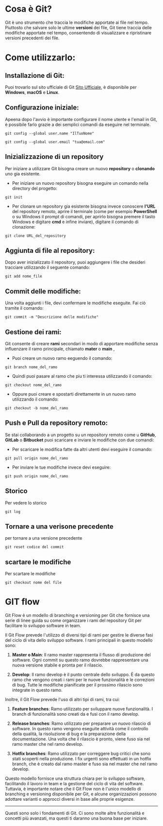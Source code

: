 # Cosa è Git?
Git è uno strumento che traccia le modifiche apportate ai file nel tempo. 
Piuttosto che salvare solo le ultime **versioni** dei file, Git tiene traccia delle modifiche apportate nel tempo, 
consentendo di visualizzare e ripristinare versioni precedenti dei file.

# Come utilizzarlo:

## Installazione di Git:
Puoi trovarlo sul sito ufficiale di Git [Sito Ufficiale](https://git-scm.com/), è disponibile per **Windows**, **macOS** e **Linux**.

## Configurazione iniziale:
Apeena dopo l'avvio è importante configurare il nome utente e l'email in Git, è possibile farlo grazie a dei semplici comandi da eseguire nel terminale.

```
git config --global user.name "IlTuoNome"
```

```
git config --global user.email "tua@email.com"
```

## Inizializzazione di un repository
Per iniziare a utilizzare Git bisogna creare un nuovo **repository** o **clonando** uno gia esistente.
- Per iniziare un nuovo repository bisogna eseguire un comando nella directory del progetto:

```
git init
```

- Per clonare un repository gia esistente bisogna invece conoscere **l'URL** del repository remoto, aprire il terminale (come per esempio **PowerShell** o su Windows il prompt di comandi,
per aprirlo bisogna premere il tasto Windows e digitare **cmd** e infine inviare), digitare il comando di clonazione:

```
git clone URL_del_repository
```

## Aggiunta di file al repository:
Dopo aver inizializzato il repository, puoi aggiungere i file che desideri tracciare utilizzando il seguente comando:

```
git add nome_file
```

## Commit delle modifiche:
Una volta aggiunti i file, devi confermare le modifiche eseguite. Fai ciò tramite il comando:

```
git commit -m "Descrizione delle modifiche"
```

## Gestione dei rami:
Git consente di creare **rami** secondari in modo di apportare modifiche senza influenzare il ramo principale, chiamato **mater** o **main** , 
- Puoi creare un nuovo ramo eeguendo il comando:

```
git branch nome_del_ramo
```


- Quindi puoi pasare al ramo che piu ti interessa utilizzando il comando:

```
git checkout nome_del_ramo
```

- Oppure puoi creare e spostarti direttamente in un nuovo ramo utilizzando il comando:

```
git checkout -b nome_del_ramo
```

## Push e Pull da repository remoto:
Se stai collaborando a un progetto su un repository remoto come u **GitHub**, **GitLab** o **Bitbucket** puoi scaricare e inviare le modifiche con due comandi:
- Per scaricare le modifica fatte da altri utenti devi eseguire il comando:

```
git pull origin nome_del_ramo
```

- Per inviare le tue modifiche invece devi eseguire:

```
git push origin nome_del_ramo
```
## Storico
Per vedere lo storico
```
git log
```
## Tornare a una verisone precedente
per tornare a una versione precedente

```
git reset codice del commit
```
## scartare le modifiche
Per scartare le modifiche
```
git checkout nome del file
```

# GIT flow
Git Flow è un modello di branching e versioning per Git che fornisce una serie di linee guida su come organizzare i rami del repository Git per facilitare lo sviluppo software in team.

Il Git Flow prevede l'utilizzo di diversi tipi di rami per gestire le diverse fasi del ciclo di vita dello sviluppo software. I rami principali in questo modello sono:

1. **Master o Main**: Il ramo master rappresenta il flusso di produzione del software. Ogni commit su questo ramo dovrebbe rappresentare una nuova versione stabile e pronta per il rilascio.

2. **Develop**: Il ramo develop è il punto centrale dello sviluppo. È da questo ramo che vengono creati i rami per le nuove funzionalità e le correzioni di bug. Tutte le modifiche pianificate per il prossimo rilascio sono integrate in questo ramo.

Inoltre, il Git Flow prevede l'uso di altri tipi di rami, tra cui:

1. **Feature branches**: Ramo utilizzato per sviluppare nuove funzionalità. I branch di funzionalità sono creati da e fusi con il ramo develop.

2. **Release branches**: Ramo utilizzato per preparare un nuovo rilascio di software. In questo ramo vengono eseguite attività come il controllo della qualità, la risoluzione di bug e la preparazione della documentazione. Una volta che il rilascio è pronto, viene fuso sia nel ramo master che nel ramo develop.

3. **Hotfix branches**: Ramo utilizzato per correggere bug critici che sono stati scoperti nella produzione. I fix urgenti sono effettuati in un hotfix branch, che è creato dal ramo master e fuso sia nel master che nel ramo develop.

Questo modello fornisce una struttura chiara per lo sviluppo software, facilitando il lavoro in team e la gestione del ciclo di vita del software. Tuttavia, è importante notare che il Git Flow non è l'unico modello di branching e versioning disponibile per Git, e alcune organizzazioni possono adottare varianti o approcci diversi in base alle proprie esigenze.





---

Questi sono solo i fondamenti di Git. Ci sono molte altre funzionalità e concetti più avanzati, ma questi ti daranno una buona base per iniziare.
